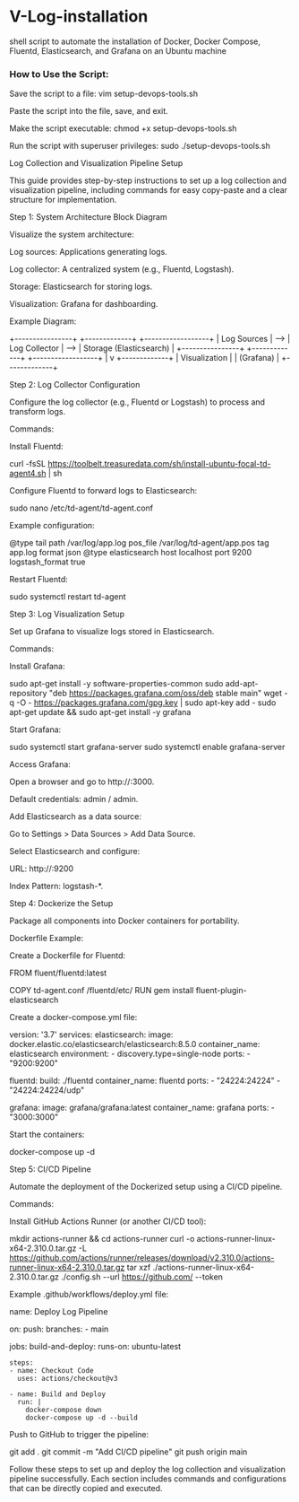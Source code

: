 # V-Log-installation
shell script to automate the installation of Docker, Docker Compose, Fluentd, Elasticsearch, and Grafana on an Ubuntu machine
<h3> How to Use the Script: </h3>

Save the script to a file:
vim setup-devops-tools.sh

Paste the script into the file, save, and exit.

Make the script executable:
chmod +x setup-devops-tools.sh

Run the script with superuser privileges:
sudo ./setup-devops-tools.sh


Log Collection and Visualization Pipeline Setup

This guide provides step-by-step instructions to set up a log collection and visualization pipeline, including commands for easy copy-paste and a clear structure for implementation.

Step 1: System Architecture Block Diagram

Visualize the system architecture:

Log sources: Applications generating logs.

Log collector: A centralized system (e.g., Fluentd, Logstash).

Storage: Elasticsearch for storing logs.

Visualization: Grafana for dashboarding.

Example Diagram:

+----------------+     +-------------+     +------------------+
| Log Sources    | --> | Log Collector | --> | Storage (Elasticsearch) |
+----------------+     +-------------+     +------------------+
                                        |
                                        v
                                  +-------------+
                                  | Visualization |
                                  | (Grafana)     |
                                  +-------------+

Step 2: Log Collector Configuration

Configure the log collector (e.g., Fluentd or Logstash) to process and transform logs.

Commands:

Install Fluentd:

curl -fsSL https://toolbelt.treasuredata.com/sh/install-ubuntu-focal-td-agent4.sh | sh

Configure Fluentd to forward logs to Elasticsearch:

sudo nano /etc/td-agent/td-agent.conf

Example configuration:

<source>
  @type tail
  path /var/log/app.log
  pos_file /var/log/td-agent/app.pos
  tag app.log
  format json
</source>

<match app.log>
  @type elasticsearch
  host localhost
  port 9200
  logstash_format true
</match>

Restart Fluentd:

sudo systemctl restart td-agent

Step 3: Log Visualization Setup

Set up Grafana to visualize logs stored in Elasticsearch.

Commands:

Install Grafana:

sudo apt-get install -y software-properties-common
sudo add-apt-repository "deb https://packages.grafana.com/oss/deb stable main"
wget -q -O - https://packages.grafana.com/gpg.key | sudo apt-key add -
sudo apt-get update && sudo apt-get install -y grafana

Start Grafana:

sudo systemctl start grafana-server
sudo systemctl enable grafana-server

Access Grafana:

Open a browser and go to http://<your-server-ip>:3000.

Default credentials: admin / admin.

Add Elasticsearch as a data source:

Go to Settings > Data Sources > Add Data Source.

Select Elasticsearch and configure:

URL: http://<your-server-ip>:9200

Index Pattern: logstash-*.

Step 4: Dockerize the Setup

Package all components into Docker containers for portability.

Dockerfile Example:

Create a Dockerfile for Fluentd:

FROM fluent/fluentd:latest

COPY td-agent.conf /fluentd/etc/
RUN gem install fluent-plugin-elasticsearch

Create a docker-compose.yml file:

version: '3.7'
services:
  elasticsearch:
    image: docker.elastic.co/elasticsearch/elasticsearch:8.5.0
    container_name: elasticsearch
    environment:
      - discovery.type=single-node
    ports:
      - "9200:9200"

  fluentd:
    build: ./fluentd
    container_name: fluentd
    ports:
      - "24224:24224"
      - "24224:24224/udp"

  grafana:
    image: grafana/grafana:latest
    container_name: grafana
    ports:
      - "3000:3000"

Start the containers:

docker-compose up -d

Step 5: CI/CD Pipeline

Automate the deployment of the Dockerized setup using a CI/CD pipeline.

Commands:

Install GitHub Actions Runner (or another CI/CD tool):

mkdir actions-runner && cd actions-runner
curl -o actions-runner-linux-x64-2.310.0.tar.gz -L https://github.com/actions/runner/releases/download/v2.310.0/actions-runner-linux-x64-2.310.0.tar.gz
tar xzf ./actions-runner-linux-x64-2.310.0.tar.gz
./config.sh --url https://github.com/<your-repo> --token <your-token>

Example .github/workflows/deploy.yml file:

name: Deploy Log Pipeline

on:
  push:
    branches:
      - main

jobs:
  build-and-deploy:
    runs-on: ubuntu-latest

    steps:
    - name: Checkout Code
      uses: actions/checkout@v3

    - name: Build and Deploy
      run: |
        docker-compose down
        docker-compose up -d --build

Push to GitHub to trigger the pipeline:

git add .
git commit -m "Add CI/CD pipeline"
git push origin main

Follow these steps to set up and deploy the log collection and visualization pipeline successfully. Each section includes commands and configurations that can be directly copied and executed.

